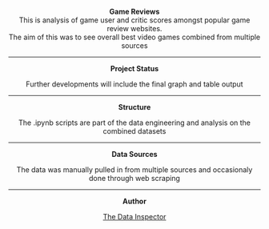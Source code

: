 <center>

**Game Reviews**
<br>
This is analysis of game user and critic scores amongst popular game review websites.
<br>
The aim of this was to see overall best video games combined from multiple sources

___
**Project Status**

Further developments will include the final graph and table output

___
**Structure**

The .ipynb scripts are part of the data engineering and analysis on the combined datasets

___
**Data Sources**

The data was manually pulled in from multiple sources and occasionaly done through web scraping

___
**Author**

[The Data Inspector](http://thedatainspector.com)

</center>
